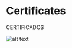 # Certificates
CERTIFICADOS


![alt text](https://lh3.googleusercontent.com/QkEoYxHRKuVgwh8PZmErGI_5ysc_Haf49YXBJwpDXRUnLLhz3TvZnQD8tmk62ENLsTVDQl6VfsjjBHwKdbmUwIE1hM8JLCyVieSx7xxlAP6nVM4PwUypMK-qRV_eDF9zM65ocVQnIvpnNS-0q6NMTmo_McA5uIJvBmlixV5wrq8J7BCxMr1QD2S9S8n6LX56DfAVGzKiS6vsL_cf100hWVshzdY3LhWixLO_sQrKSXfk721ODNZ6gMnJ2PSEfu2JRF2SOLtJ3d8AxMt-I2HRgb3wctHwi3QmavHi1b5N9ehJVFhaQrfelzdZ2Gb1qIg1n2vd_SutHTBL8rV9g0LqGwFVwzo5rvi0ka6t7LYNRHMW1d_j9KbnVF61XNUhfmVTbhWaQdx3cIjbFyI2PziM-Bfe1evf9QYyUh97oVPn-vtNL3wkHL2lZGBWRUGw1tLZ8x14NOY5W6Zh4MGJmcUhTzGuPZlI5Rgd3wop_hY22GU646TUu3N2nyYxEEBdF8Wz58EqhC5bXKM5YRPO0RF1Ezz_XdzSbY379G-x_4zW665pHTToXuSxrgh1erOyosr9Uw1gaeNJlJVaE9s18vZOn4pcC5yAXt5pUdFn0eHCwLO7ddLDMstxkI1BNu6Kp436pmU23D3ghLws5aQTOZfhC63qk_mq1G7BULFsE232btf53IYu9NrT7ncfL9iMLIc=w1280-h720-no?authuser=0)
